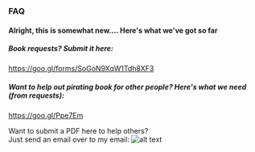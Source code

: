 ### FAQ

#### Alright, this is somewhat new.... Here's what we've got so far

##### Book requests? Submit it here:   
https://goo.gl/forms/SoGoN9XqW1Tdh8XF3

##### Want to help out pirating book for other people? Here's what we need (from requests):    
https://goo.gl/Ppe7Em

Want to submit a PDF here to help others?   
Just send an email over to my email: ![alt text](https://github.com/wiiliam/SJSU-PDF-Project/raw/master/email-address-image.gif "My Email")
